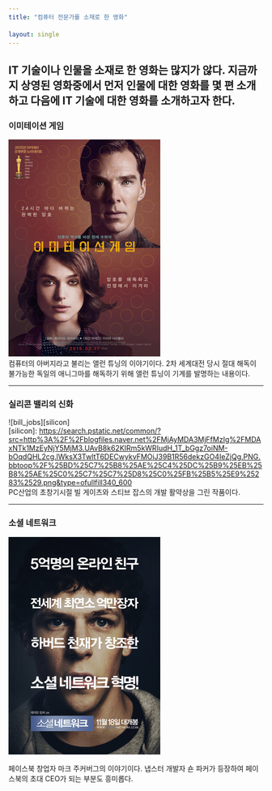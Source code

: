 ```yaml
---
title: "컴퓨터 전문가를 소재로 한 영화"

layout: single
---
```


IT 기술이나 인물을 소재로 한 영화는 많지가 않다. 지금까지 상영된 영화중에서 먼저 인물에 대한 영화를 몇 편 소개하고 다음에 IT 기술에 대한 영화를 소개하고자 한다.
---
### 이미테이션 게임  
![allen](/assets/images/allen.png)  
컴퓨터의 아버지라고 불리는 앨런 튜닝의 이야기이다. 2차 세계대전 당시 절대 해독이 불가능한 독일의 애니그마를 해독하기 위해 앨런 튜닝이 기계를 발명하는 내용이다.  

---
### 실리콘 밸리의 신화  
![bill_jobs][silicon]  
[silicon]: https://search.pstatic.net/common/?src=http%3A%2F%2Fblogfiles.naver.net%2FMjAyMDA3MjFfMzIg%2FMDAxNTk1MzEyNjY5MjM3.UAvB8k62KIRm5kWRIudH_1T_bGgz7oiNM-bOqdQHL2cg.lWksX3TwltT6DECwykvFMOiJ39B1R56dekzGO4IeZjQg.PNG.bbtoop%2F%25BD%25C7%25B8%25AE%25C4%25DC%25B9%25EB%25B8%25AE%25C0%25C7%25C7%25D8%25C0%25FB%25B5%25E9%25283%2529.png&type=ofullfill340_600  
PC산업의 초창기시절 빌 게이츠와 스티브 잡스의 개발 활약상을 그린 작품이다.  

---
### 소셜 네트워크  
[![mark](/assets/images/mark.png "더 자세한 내용을 원하시면 링크를 방문해 보세요.")](https://ko.wikipedia.org/wiki/%EC%86%8C%EC%85%9C_%EB%84%A4%ED%8A%B8%EC%9B%8C%ED%81%AC_(%EC%98%81%ED%99%94))

페이스북 창업자 마크 주커버그의 이야기이다. 냅스터 개발자 숀 파커가 등장하여 페이스북의 초대 CEO가 되는 부분도 흥미롭다.
